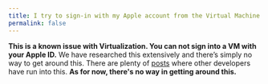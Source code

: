```yaml
---
title: I try to sign-in with my Apple account from the Virtual Machine but it always fails.
permalink: false
---
```


**This is a known issue with Virtualization. You can not sign into a VM with your Apple ID.** We have researched this extensively and there’s simply no way to get around this. There are plenty of [posts](https://developer.apple.com/forums/thread/707682?answerId=763105022#763105022) where other developers have run into this. **As for now, there's no way in getting around this.**
